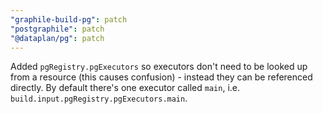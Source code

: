 ```yaml
---
"graphile-build-pg": patch
"postgraphile": patch
"@dataplan/pg": patch
---
```


Added `pgRegistry.pgExecutors` so executors don't need to be looked up from a
resource (this causes confusion) - instead they can be referenced directly. By
default there's one executor called `main`, i.e.
`build.input.pgRegistry.pgExecutors.main`.
